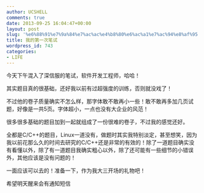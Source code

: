 ```yaml
---
author: UCSHELL
comments: true
date: 2013-09-25 16:04:47+00:00
layout: post
slug: '%e6%88%91%e7%9a%84%e7%ac%ac%e4%b8%80%e6%ac%a1%e7%ac%94%e8%af%95'
title: 我的第一次笔试
wordpress_id: 743
categories:
- LIFE
---
```


今天下午混入了深信服的笔试，软件开发工程师，哈哈！

其实题目真的很基础，还好我以前有过超强度的训练，否则就没戏了！

不过他的卷子质量确实不怎么样，那字体敢不敢再小一些！敢不敢再多加几页试题，好像是一共5页。字体超小，一点也没有大企业的风范！

很多很多基础的题目加到一起就组成了一份很难的卷子，不过我的感觉还好。

全都是C/C++的题目，Linux一道没有，做题时其实我特别淡定，甚至想笑，因为我以前花那么久的时间去研究的C/C++还是非常的有效的！除了一道题目确实没有看懂以外，除了有一道题目我确实粗心以外，除了还可能有一些细节的小错误外，其他应该是没有问题的！

一面应该可以去的！准备一下，作为我大三开场的礼物吧！

希望明天醒来会有通知短信




